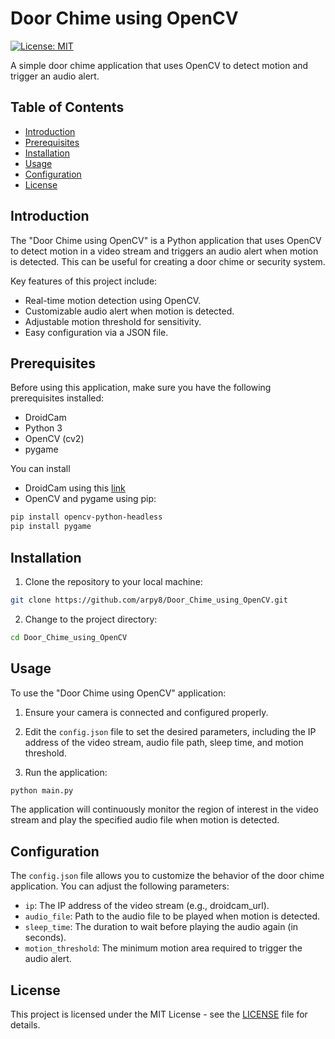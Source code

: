 # Door Chime using OpenCV

[![License: MIT](https://img.shields.io/badge/License-MIT-yellow.svg)](https://opensource.org/licenses/MIT)

A simple door chime application that uses OpenCV to detect motion and trigger an audio alert.

## Table of Contents
- [Introduction](#introduction)
- [Prerequisites](#prerequisites)
- [Installation](#installation)
- [Usage](#usage)
- [Configuration](#configuration)
- [License](#license)

## Introduction

The "Door Chime using OpenCV" is a Python application that uses OpenCV to detect motion in a video stream and triggers an audio alert when motion is detected. This can be useful for creating a door chime or security system.

Key features of this project include:
- Real-time motion detection using OpenCV.
- Customizable audio alert when motion is detected.
- Adjustable motion threshold for sensitivity.
- Easy configuration via a JSON file.

## Prerequisites

Before using this application, make sure you have the following prerequisites installed:
- DroidCam
- Python 3
- OpenCV (cv2)
- pygame

You can install
- DroidCam using this [link](https://www.dev47apps.com/)
- OpenCV and pygame using pip:
```bash
pip install opencv-python-headless
pip install pygame
```

## Installation

1. Clone the repository to your local machine:

```bash
git clone https://github.com/arpy8/Door_Chime_using_OpenCV.git
```

2. Change to the project directory:

```bash
cd Door_Chime_using_OpenCV
```

## Usage

To use the "Door Chime using OpenCV" application:

1. Ensure your camera is connected and configured properly.

2. Edit the `config.json` file to set the desired parameters, including the IP address of the video stream, audio file path, sleep time, and motion threshold.

3. Run the application:

```bash
python main.py
```

The application will continuously monitor the region of interest in the video stream and play the specified audio file when motion is detected.

## Configuration

The `config.json` file allows you to customize the behavior of the door chime application. You can adjust the following parameters:

- `ip`: The IP address of the video stream (e.g., droidcam_url).
- `audio_file`: Path to the audio file to be played when motion is detected.
- `sleep_time`: The duration to wait before playing the audio again (in seconds).
- `motion_threshold`: The minimum motion area required to trigger the audio alert.

## License

This project is licensed under the MIT License - see the [LICENSE](LICENSE) file for details.